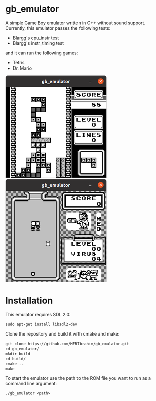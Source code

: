 # gb_emulator

A simple Game Boy emulator written in C++ without sound support. Currently, this emulator passes the following tests:
* Blargg's cpu_instr test
* Blargg's instr_timing test

and it can run the following games:
* Tetris
* Dr. Mario

![Tetris](images/screenshot_tetris.png)
![Dr.Mario](images/screenshot_drmario.png)

# Installation
This emulator requires SDL 2.0:
```
sudo apt-get install libsdl2-dev
```

Clone the repository and build it with cmake and make:
```
git clone https://github.com/MFRIbrahim/gb_emulator.git
cd gb_emulator/
mkdir build
cd build/
cmake ..
make
```
To start the emulator use the path to the ROM file you want to run as a command line argument:
```
./gb_emulator <path>
```
